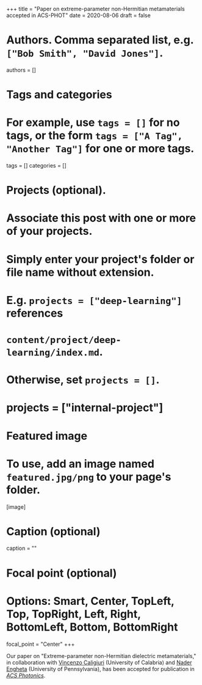 +++
title = "Paper on extreme-parameter non-Hermitian metamaterials accepted in ACS-PHOT"
date = 2020-08-06
draft = false

# Authors. Comma separated list, e.g. `["Bob Smith", "David Jones"]`.
authors = []

# Tags and categories
# For example, use `tags = []` for no tags, or the form `tags = ["A Tag", "Another Tag"]` for one or more tags.
tags = []
categories = []

# Projects (optional).
#   Associate this post with one or more of your projects.
#   Simply enter your project's folder or file name without extension.
#   E.g. `projects = ["deep-learning"]` references 
#   `content/project/deep-learning/index.md`.
#   Otherwise, set `projects = []`.
# projects = ["internal-project"]

# Featured image
# To use, add an image named `featured.jpg/png` to your page's folder. 
[image]
  # Caption (optional)
  caption = ""

  # Focal point (optional)
  # Options: Smart, Center, TopLeft, Top, TopRight, Left, Right, BottomLeft, Bottom, BottomRight
  focal_point = "Center"
+++

Our paper on "Extreme-parameter non-Hermitian dielectric metamaterials,"
in collaboration with [Vincenzo Caligiuri](https://scholar.google.it/citations?user=7j7a7H8AAAAJ&hl=it) (University of Calabria) and [Nader Engheta](https://www.seas.upenn.edu/~engheta/index.htm) (University of Pennsylvania),
has been accepted for publication in [*ACS Photonics*](https://pubs.acs.org/journal/apchd5).

